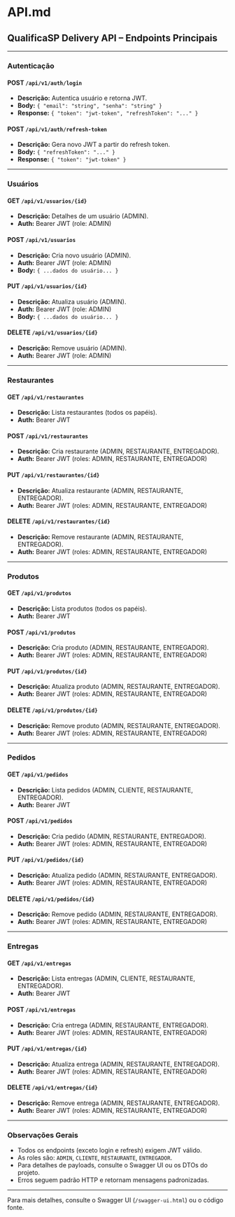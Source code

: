 # API.md

## QualificaSP Delivery API – Endpoints Principais

---

### Autenticação

#### POST `/api/v1/auth/login`
- **Descrição:** Autentica usuário e retorna JWT.
- **Body:** `{ "email": "string", "senha": "string" }`
- **Response:** `{ "token": "jwt-token", "refreshToken": "..." }`

#### POST `/api/v1/auth/refresh-token`
- **Descrição:** Gera novo JWT a partir do refresh token.
- **Body:** `{ "refreshToken": "..." }`
- **Response:** `{ "token": "jwt-token" }`

---

### Usuários

#### GET `/api/v1/usuarios/{id}`
- **Descrição:** Detalhes de um usuário (ADMIN).
- **Auth:** Bearer JWT (role: ADMIN)

#### POST `/api/v1/usuarios`
- **Descrição:** Cria novo usuário (ADMIN).
- **Auth:** Bearer JWT (role: ADMIN)
- **Body:** `{ ...dados do usuário... }`

#### PUT `/api/v1/usuarios/{id}`
- **Descrição:** Atualiza usuário (ADMIN).
- **Auth:** Bearer JWT (role: ADMIN)
- **Body:** `{ ...dados do usuário... }`

#### DELETE `/api/v1/usuarios/{id}`
- **Descrição:** Remove usuário (ADMIN).
- **Auth:** Bearer JWT (role: ADMIN)

---

### Restaurantes

#### GET `/api/v1/restaurantes`
- **Descrição:** Lista restaurantes (todos os papéis).
- **Auth:** Bearer JWT

#### POST `/api/v1/restaurantes`
- **Descrição:** Cria restaurante (ADMIN, RESTAURANTE, ENTREGADOR).
- **Auth:** Bearer JWT (roles: ADMIN, RESTAURANTE, ENTREGADOR)

#### PUT `/api/v1/restaurantes/{id}`
- **Descrição:** Atualiza restaurante (ADMIN, RESTAURANTE, ENTREGADOR).
- **Auth:** Bearer JWT (roles: ADMIN, RESTAURANTE, ENTREGADOR)

#### DELETE `/api/v1/restaurantes/{id}`
- **Descrição:** Remove restaurante (ADMIN, RESTAURANTE, ENTREGADOR).
- **Auth:** Bearer JWT (roles: ADMIN, RESTAURANTE, ENTREGADOR)

---

### Produtos

#### GET `/api/v1/produtos`
- **Descrição:** Lista produtos (todos os papéis).
- **Auth:** Bearer JWT

#### POST `/api/v1/produtos`
- **Descrição:** Cria produto (ADMIN, RESTAURANTE, ENTREGADOR).
- **Auth:** Bearer JWT (roles: ADMIN, RESTAURANTE, ENTREGADOR)

#### PUT `/api/v1/produtos/{id}`
- **Descrição:** Atualiza produto (ADMIN, RESTAURANTE, ENTREGADOR).
- **Auth:** Bearer JWT (roles: ADMIN, RESTAURANTE, ENTREGADOR)

#### DELETE `/api/v1/produtos/{id}`
- **Descrição:** Remove produto (ADMIN, RESTAURANTE, ENTREGADOR).
- **Auth:** Bearer JWT (roles: ADMIN, RESTAURANTE, ENTREGADOR)

---

### Pedidos

#### GET `/api/v1/pedidos`
- **Descrição:** Lista pedidos (ADMIN, CLIENTE, RESTAURANTE, ENTREGADOR).
- **Auth:** Bearer JWT

#### POST `/api/v1/pedidos`
- **Descrição:** Cria pedido (ADMIN, RESTAURANTE, ENTREGADOR).
- **Auth:** Bearer JWT (roles: ADMIN, RESTAURANTE, ENTREGADOR)

#### PUT `/api/v1/pedidos/{id}`
- **Descrição:** Atualiza pedido (ADMIN, RESTAURANTE, ENTREGADOR).
- **Auth:** Bearer JWT (roles: ADMIN, RESTAURANTE, ENTREGADOR)

#### DELETE `/api/v1/pedidos/{id}`
- **Descrição:** Remove pedido (ADMIN, RESTAURANTE, ENTREGADOR).
- **Auth:** Bearer JWT (roles: ADMIN, RESTAURANTE, ENTREGADOR)

---

### Entregas

#### GET `/api/v1/entregas`
- **Descrição:** Lista entregas (ADMIN, CLIENTE, RESTAURANTE, ENTREGADOR).
- **Auth:** Bearer JWT

#### POST `/api/v1/entregas`
- **Descrição:** Cria entrega (ADMIN, RESTAURANTE, ENTREGADOR).
- **Auth:** Bearer JWT (roles: ADMIN, RESTAURANTE, ENTREGADOR)

#### PUT `/api/v1/entregas/{id}`
- **Descrição:** Atualiza entrega (ADMIN, RESTAURANTE, ENTREGADOR).
- **Auth:** Bearer JWT (roles: ADMIN, RESTAURANTE, ENTREGADOR)

#### DELETE `/api/v1/entregas/{id}`
- **Descrição:** Remove entrega (ADMIN, RESTAURANTE, ENTREGADOR).
- **Auth:** Bearer JWT (roles: ADMIN, RESTAURANTE, ENTREGADOR)

---

### Observações Gerais
- Todos os endpoints (exceto login e refresh) exigem JWT válido.
- As roles são: `ADMIN`, `CLIENTE`, `RESTAURANTE`, `ENTREGADOR`.
- Para detalhes de payloads, consulte o Swagger UI ou os DTOs do projeto.
- Erros seguem padrão HTTP e retornam mensagens padronizadas.

---

Para mais detalhes, consulte o Swagger UI (`/swagger-ui.html`) ou o código fonte.

